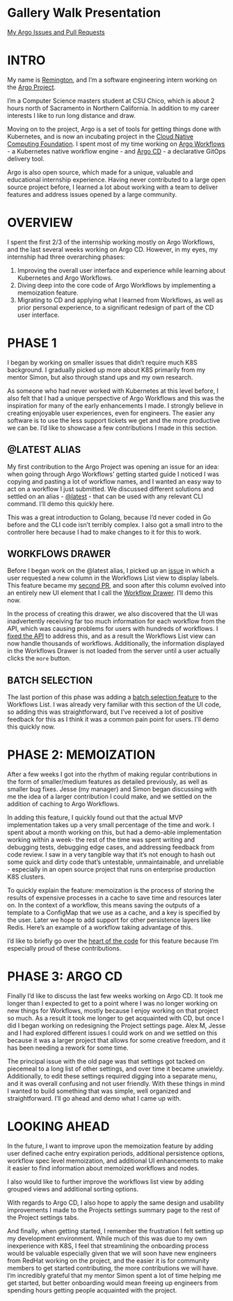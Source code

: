 # Gallery Walk Presentation

[My Argo Issues and Pull Requests](https://github.com/pulls?q=author%3Arbreeze+repo%3Aargoproj%2Fargo+repo%3Aargoproj%2Fargo-cd+sort%3Acreated-asc)

# INTRO 

My name is [Remington](https://breeze.software), and I’m a software engineering intern working on the [Argo Project](https://argoproj.github.io). 

I’m a Computer Science masters student at CSU Chico, which is about 2 hours north of Sacramento in Northern California. In addition to my career interests I like to run long distance and draw.

Moving on to the project, Argo is a set of tools for getting things done with Kubernetes, and is now an incubating project in the [Cloud Native Computing Foundation](https://www.cncf.io). I spent most of my time working on [Argo Workflows](https://github.com/argoproj/argo) - a Kubernetes native workflow engine - and [Argo CD](https://argoproj/argo-cd) - a declarative GitOps delivery tool. 

Argo is also open source, which made for a unique, valuable and educational internship experience. Having never contributed to a large open source project before, I learned a lot about working with a team to deliver features and address issues opened by a large community.

# OVERVIEW

I spent the first 2/3 of the internship working mostly on Argo Workflows, and the last several weeks working on Argo CD. However, in my eyes, my internship had three overarching phases:

1. Improving the overall user interface and experience while learning about Kubernetes and Argo Workflows.
2. Diving deep into the core code of Argo Workflows by implementing a memoization feature. 
3. Migrating to CD and applying what I learned from Workflows, as well as prior personal experience, to a significant redesign of part of the CD user interface.

# PHASE 1

I began by working on smaller issues that didn’t require much K8S background. I gradually picked up more about K8S primarily from my mentor Simon, but also through stand ups and my own research. 

As someone who had never worked with Kubernetes at this level before, I also felt that I had a unique perspective of Argo Workflows and this was the inspiration for many of the early enhancements I made. I strongly believe in creating enjoyable user experiences, even for engineers. The easier any software is to use the less support tickets we get and the more productive we can be. I’d like to showcase a few contributions I made in this section.

## @LATEST ALIAS

My first contribution to the Argo Project was opening an issue for an idea: when going through Argo Workflows’ getting started guide I noticed I was copying and pasting a lot of workflow names, and I wanted an easy way to act on a workflow I just submitted. We discussed different solutions and settled on an alias - [@latest](https://github.com/argoproj/argo/pull/3179) - that can be used with any relevant CLI command. I’ll demo this quickly here. 

This was a great introduction to Golang, because I’d never coded in Go before and the CLI code isn’t terribly complex. I also got a small intro to the controller here because I had to make changes to it for this to work.

## WORKFLOWS DRAWER

Before I began work on the @latest alias, I picked up an [issue](https://github.com/argoproj/argo/issues/2782) in which a user requested a new column in the Workflows List view to display labels. This feature became my [second PR](https://github.com/argoproj/argo/pull/3143), and soon after this column evolved into an entirely new UI element that I call the [Workflow Drawer](https://github.com/argoproj/argo/pull/3151). I’ll demo this now.

In the process of creating this drawer, we also discovered that the UI was inadvertently receiving far too much information for each workflow from the API, which was causing problems for users with hundreds of workflows. I [fixed the API](https://github.com/argoproj/argo/pull/3165) to address this, and as a result the Workflows List view can now handle thousands of workflows. Additionally, the information displayed in the Workflows Drawer is not loaded from the server until a user actually clicks the `more` button.

## BATCH SELECTION

The last portion of this phase was adding a [batch selection feature](https://github.com/argoproj/argo/pull/3234) to the Workflows List. I was already very familiar with this section of the UI code, so adding this was straightforward, but I’ve received a lot of positive feedback for this as I think it was a common pain point for users. I’ll demo this quickly now. 

# PHASE 2: MEMOIZATION

After a few weeks I got into the rhythm of making regular contributions in the form of smaller/medium features as detailed previously, as well as smaller bug fixes. Jesse (my manager) and Simon began discussing with me the idea of a larger contribution I could make, and we settled on the addition of caching to Argo Workflows. 

In adding this feature, I quickly found out that the actual MVP implementation takes up a very small percentage of the time and work. I spent about a month working on this, but had a demo-able implementation working within a week- the rest of the time was spent writing and debugging tests, debugging edge cases, and addressing feedback from code review. I saw in a very tangible way that it’s not enough to hash out some quick and dirty code that’s untestable, unmaintainable, and unreliable - especially in an open source project that runs on enterprise production K8S clusters. 

To quickly explain the feature: memoization is the process of storing the results of expensive processes in a cache to save time and resources later on. In the context of a workflow, this means saving the outputs of a template to a ConfigMap that we use as a cache, and a key is specified by the user. Later we hope to add support for other persistence layers like Redis. Here’s an example of a workflow taking advantage of this.

I’d like to briefly go over the [heart of the code](https://github.com/argoproj/argo/blob/master/workflow/controller/cache/cache.go) for this feature because I’m especially proud of these contributions.  

# PHASE 3: ARGO CD

Finally I’d like to discuss the last few weeks working on Argo CD. It took me longer than I expected to get to a point where I was no longer working on new things for Workflows, mostly because I enjoy working on that project so much. As a result it took me longer to get acquainted with CD, but once I did  I began working on redesigning the Project settings page. Alex M, Jesse and I had explored different issues I could work on and we settled on this because it was a larger project that allows for some creative freedom, and it has been needing a rework for some time. 

The principal issue with the old page was that settings got tacked on piecemeal to a long list of other settings, and over time it became unwieldy. Additionally, to edit these settings required digging into a separate menu, and it was overall confusing and not user friendly. With these things in mind I wanted to build something that was simple, well organized and straightforward. I’ll go ahead and demo what I came up with.

# LOOKING AHEAD

In the future, I want to improve upon the memoization feature by adding user defined cache entry expiration periods, additional persistence options, workflow spec level memoization, and additional UI enhancements to make it easier to find information about memoized workflows and nodes.

I also would like to further improve the workflows list view by adding grouped views and additional sorting options.

With regards to Argo CD, I also hope to apply the same design and usability improvements I made to the Projects settings summary page to the rest of the Project settings tabs.

And finally, when getting started, I remember the frustration I felt setting up my development environment. While much of this was due to my own inexperience with K8S, I feel that streamlining the onboarding process would be valuable especially given that we will soon have new engineers from RedHat working on the project, and the easier it is for community members to get started contributing, the more contributions we will have. I’m incredibly grateful that my mentor Simon spent a lot of time helping me get started, but better onboarding would mean freeing up engineers from spending hours getting people acquainted with the project. 

